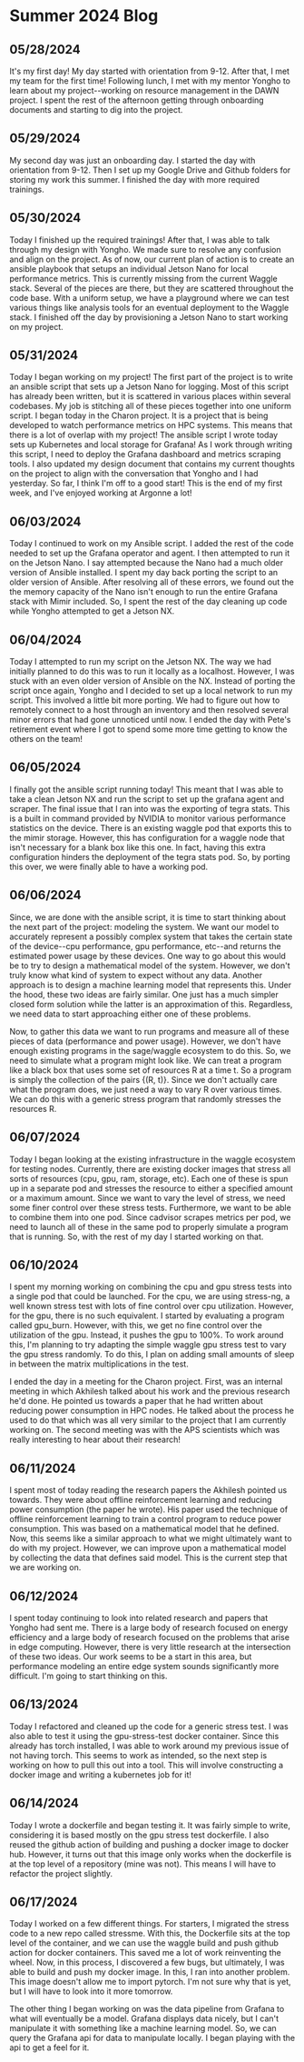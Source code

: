 # Summer 2024 Blog

## 05/28/2024
It's my first day! My day started with orientation from 9-12. After that, I met my team for the first time! Following lunch, I met with my mentor Yongho to learn about my project--working on resource management in the DAWN project. I spent the rest of the afternoon getting through onboarding documents and starting to dig into the project.

## 05/29/2024
My second day was just an onboarding day. I started the day with orientation from 9-12. Then I set up my Google Drive and Github folders for storing my work this summer. I finished the day with more required trainings.

## 05/30/2024
Today I finished up the required trainings! After that, I was able to talk through my design with Yongho. We made sure to resolve any confusion and align on the project. As of now, our current plan of action is to create an ansible playbook that setups an individual Jetson Nano for local performance metrics. This is currently missing from the current Waggle stack. Several of the pieces are there, but they are scattered throughout the code base. With a uniform setup, we have a playground where we can test various things like analysis tools for an eventual deployment to the Waggle stack. I finished off the day by provisioning a Jetson Nano to start working on my project.

## 05/31/2024
Today I began working on my project! The first part of the project is to write an ansible script that sets up a Jetson Nano for logging. Most of this script has already been written, but it is scattered in various places within several codebases. My job is stitching all of these pieces together into one uniform script. I began today in the Charon project. It is a project that is being developed to watch performance metrics on HPC systems. This means that there is a lot of overlap with my project! The ansible script I wrote today sets up Kubernetes and local storage for Grafana! As I work through writing this script, I need to deploy the Grafana dashboard and metrics scraping tools. I also updated my design document that contains my current thoughts on the project to align with the conversation that Yongho and I had yesterday. So far, I think I'm off to a good start! This is the end of my first week, and I've enjoyed working at Argonne a lot!

## 06/03/2024
Today I continued to work on my Ansible script. I added the rest of the code needed to set up the Grafana operator and agent. I then attempted to run it on the Jetson Nano. I say attempted because the Nano had a much older version of Ansible installed. I spent my day back porting the script to an older version of Ansible. After resolving all of these errors, we found out the the memory capacity of the Nano isn't enough to run the entire Grafana stack with Mimir included. So, I spent the rest of the day cleaning up code while Yongho attempted to get a Jetson NX.

## 06/04/2024 
Today I attempted to run my script on the Jetson NX. The way we had initially planned to do this was to run it locally as a localhost. However, I was stuck with an even older version of Ansible on the NX. Instead of porting the script once again, Yongho and I decided to set up a local network to run my script. This involved a little bit more porting. We had to figure out how to remotely connect to a host through an inventory and then resolved several minor errors that had gone unnoticed until now. I ended the day with Pete's retirement event where I got to spend some more time getting to know the others on the team!

## 06/05/2024
I finally got the ansible script running today! This meant that I was able to take a clean Jetson NX and run the script to set up the grafana agent and scraper. The final issue that I ran into was the exporting of tegra stats. This is a built in command provided by NVIDIA to monitor various performance statistics on the device. There is an existing waggle pod that exports this to the mimir storage. However, this has configuration for a waggle node that isn't necessary for a blank box like this one. In fact, having this extra configuration hinders the deployment of the tegra stats pod. So, by porting this over, we were finally able to have a working pod.

## 06/06/2024
Since, we are done with the ansible script, it is time to start thinking about the next part of the project: modeling the system. We want our model to accurately represent a possibly complex system that takes the certain state of the device--cpu performance, gpu performance, etc--and returns the estimated power usage by these devices. One way to go about this would be to try to design a mathematical model of the system. However, we don't truly know what kind of system to expect without any data. Another approach is to design a machine learning model that represents this. Under the hood, these two ideas are fairly similar. One just has a much simpler closed form solution while the latter is an approximation of this. Regardless, we need data to start approaching either one of these problems.

Now, to gather this data we want to run programs and measure all of these pieces of data (performance and power usage). However, we don't have enough existing programs in the sage/waggle ecosystem to do this. So, we need to simulate what a program might look like. We can treat a program like a black box that uses some set of resources R at a time t. So a program is simply the collection of the pairs {(R, t)}. Since we don't actually care what the program does, we just need a way to vary R over various times. We can do this with a generic stress program that randomly stresses the resources R. 

## 06/07/2024
Today I began looking at the existing infrastructure in the waggle ecosystem for testing nodes. Currently, there are existing docker images that stress all sorts of resources (cpu, gpu, ram, storage, etc). Each one of these is spun up in a separate pod and stresses the resource to either a specified amount or a maximum amount. Since we want to vary the level of stress, we need some finer control over these stress tests. Furthermore, we want to be able to combine them into one pod. Since cadvisor scrapes metrics per pod, we need to launch all of these in the same pod to properly simulate a program that is running. So, with the rest of my day I started working on that.

## 06/10/2024
I spent my morning working on combining the cpu and gpu stress tests into a single pod that could be launched. For the cpu, we are using stress-ng, a well known stress test with lots of fine control over cpu utilization. However, for the gpu, there is no such equivalent. I started by evaluating a program called gpu_burn. However, with this, we get no fine control over the utilization of the gpu. Instead, it pushes the gpu to 100%. To work around this, I'm planning to try adapting the simple waggle gpu stress test to vary the gpu stress randomly. To do this, I plan on adding small amounts of sleep in between the matrix multiplications in the test.

I ended the day in a meeting for the Charon project. First, was an internal meeting in which Akhilesh talked about his work and the previous research he'd done. He pointed us towards a paper that he had written about reducing power consumption in HPC nodes. He talked about the process he used to do that which was all very similar to the project that I am currently working on. The second meeting was with the APS scientists which was really interesting to hear about their research!

## 06/11/2024
I spent most of today reading the research papers the Akhilesh pointed us towards. They were about offline reinforcement learning and reducing power consumption (the paper he wrote). His paper used the technique of offline reinforcement learning to train a control program to reduce power consumption. This was based on a mathematical model that he defined. Now, this seems like a similar approach to what we might ultimately want to do with my project. However, we can improve upon a mathematical model by collecting the data that defines said model. This is the current step that we are working on.

## 06/12/2024
I spent today continuing to look into related research and papers that Yongho had sent me. There is a large body of research focused on energy efficiency and a large body of research focused on the problems that arise in edge computing. However, there is very little research at the intersection of these two ideas. Our work seems to be a start in this area, but performance modeling an entire edge system sounds significantly more difficult. I'm going to start thinking on this.

## 06/13/2024
Today I refactored and cleaned up the code for a generic stress test. I was also able to test it using the gpu-stress-test docker container. Since this already has torch installed, I was able to work around my previous issue of not having torch. This seems to work as intended, so the next step is working on how to pull this out into a tool. This will involve constructing a docker image and writing a kubernetes job for it!

## 06/14/2024
Today I wrote a dockerfile and began testing it. It was fairly simple to write, considering it is based mostly on the gpu stress test dockerfile. I also reused the github action of building and pushing a docker image to docker hub. However, it turns out that this image only works when the dockerfile is at the top level of a repository (mine was not). This means I will have to refactor the project slightly.

## 06/17/2024
Today I worked on a few different things. For starters, I migrated the stress code to a new repo called stressme. With this, the Dockerfile sits at the top level of the container, and we can use the waggle build and push github action for docker containers. This saved me a lot of work reinventing the wheel. Now, in this process, I discovered a few bugs, but ultimately, I was able to build and push my docker image. In this, I ran into another problem. This image doesn't allow me to import pytorch. I'm not sure why that is yet, but I will have to look into it more tomorrow.

The other thing I began working on was the data pipeline from Grafana to what will eventually be a model. Grafana displays data nicely, but I can't manipulate it with something like a machine learning model. So, we can query the Grafana api for data to manipulate locally. I began playing with the api to get a feel for it.